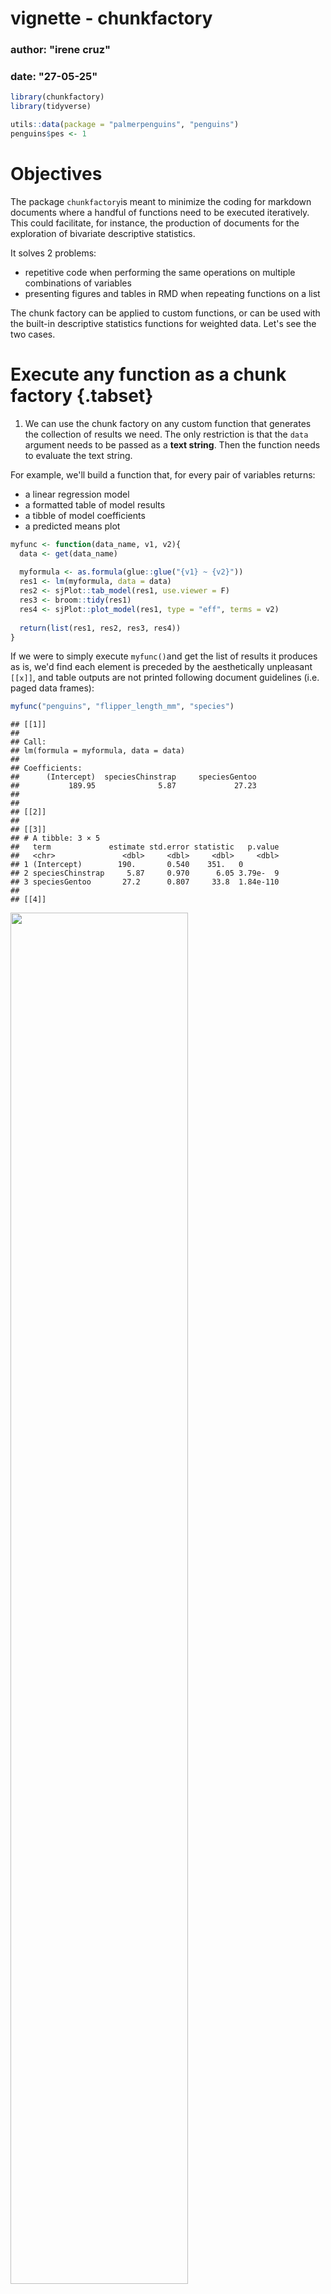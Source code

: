 # vignette - chunkfactory
### author: "irene cruz"
### date: "27-05-25"

``` r
library(chunkfactory)
library(tidyverse)
```


``` r
utils::data(package = "palmerpenguins", "penguins")
penguins$pes <- 1
```


# Objectives
The package `chunkfactory`is meant to minimize the coding for markdown documents where a handful of functions need to be executed iteratively. This could facilitate, for instance, the production of documents for the exploration of bivariate descriptive statistics. 

It solves 2 problems: 

* repetitive code when performing the same operations on multiple combinations of variables
* presenting figures and tables in RMD when repeating functions on a list

The chunk factory can be applied to custom functions, or can be used with the built-in descriptive statistics functions for weighted data. Let's see the two cases. 

# Execute any function as a chunk factory {.tabset}

1. We can use the chunk factory on any custom function that generates the collection of results we need. The only restriction is that the `data` argument needs to be passed as a **text string**. Then the function needs to evaluate the text string. 

For example, we'll build a function that, for every pair of variables returns: 

* a linear regression model
* a formatted table of model results
* a tibble of model coefficients
* a predicted means plot


``` r
myfunc <- function(data_name, v1, v2){
  data <- get(data_name)
  
  myformula <- as.formula(glue::glue("{v1} ~ {v2}"))
  res1 <- lm(myformula, data = data)
  res2 <- sjPlot::tab_model(res1, use.viewer = F)
  res3 <- broom::tidy(res1)
  res4 <- sjPlot::plot_model(res1, type = "eff", terms = v2)
  
  return(list(res1, res2, res3, res4))
}
```


If we were to simply execute `myfunc()`and get the list of results it produces as is, we'd find each element is preceded by the aesthetically unpleasant `[[x]]`, and table outputs are not printed following document guidelines (i.e. paged data frames): 


``` r
myfunc("penguins", "flipper_length_mm", "species")
```

```
## [[1]]
## 
## Call:
## lm(formula = myformula, data = data)
## 
## Coefficients:
##      (Intercept)  speciesChinstrap     speciesGentoo  
##           189.95              5.87             27.23  
## 
## 
## [[2]]
## 
## [[3]]
## # A tibble: 3 × 5
##   term             estimate std.error statistic   p.value
##   <chr>               <dbl>     <dbl>     <dbl>     <dbl>
## 1 (Intercept)        190.       0.540    351.   0        
## 2 speciesChinstrap     5.87     0.970      6.05 3.79e-  9
## 3 speciesGentoo       27.2      0.807     33.8  1.84e-110
## 
## [[4]]
```

<img src="https://github.com/icg-cat/chunkfactory/blob/master/man/vignette_chunkfactory_files/figure-html/unnamed-chunk-4-1.png" width="75%" />

chunkfactory will help us reproduce results in an optimal way for a rmd document, while minimising the iteration of code. 

2. In order to create a chunk factory, first we'll need to define a list of parameters to iterate upon. Remember that the parameters need to be named exactly as the function arguments' names, and follow the same order: 


``` r
myfunc_params <- list(
  data_name = "penguins", 
  v1        = c("flipper_length_mm", "bill_length_mm"),
  v2        = c("species", "island", "sex")
  )
```

Next we'll only need to execute our custom function with our list of parameters: 


``` r
myres <- fabrica_chunks_myfunc(
  myfunc = myfunc, 
  param_list = myfunc_params, 
  title_level = 2)
```

This generates a character vector containing the markdown, chunks and code to be evaluated. See a sample:


``` r
head(myres)
```

````
## [1] "\n\n## penguins.flipper_length_mm.species\n\n```{r echo = TRUE}\n\neval(parse(text = 'reslist[[1]][[1]]'))\neval(parse(text = 'reslist[[1]][[2]]'))\neval(parse(text = 'reslist[[1]][[3]]'))\neval(parse(text = 'reslist[[1]][[4]]'))\n```\n\n"
## [2] "\n\n## penguins.bill_length_mm.species\n\n```{r echo = TRUE}\n\neval(parse(text = 'reslist[[2]][[1]]'))\neval(parse(text = 'reslist[[2]][[2]]'))\neval(parse(text = 'reslist[[2]][[3]]'))\neval(parse(text = 'reslist[[2]][[4]]'))\n```\n\n"   
## [3] "\n\n## penguins.flipper_length_mm.island\n\n```{r echo = TRUE}\n\neval(parse(text = 'reslist[[3]][[1]]'))\neval(parse(text = 'reslist[[3]][[2]]'))\neval(parse(text = 'reslist[[3]][[3]]'))\neval(parse(text = 'reslist[[3]][[4]]'))\n```\n\n" 
## [4] "\n\n## penguins.bill_length_mm.island\n\n```{r echo = TRUE}\n\neval(parse(text = 'reslist[[4]][[1]]'))\neval(parse(text = 'reslist[[4]][[2]]'))\neval(parse(text = 'reslist[[4]][[3]]'))\neval(parse(text = 'reslist[[4]][[4]]'))\n```\n\n"    
## [5] "\n\n## penguins.flipper_length_mm.sex\n\n```{r echo = TRUE}\n\neval(parse(text = 'reslist[[5]][[1]]'))\neval(parse(text = 'reslist[[5]][[2]]'))\neval(parse(text = 'reslist[[5]][[3]]'))\neval(parse(text = 'reslist[[5]][[4]]'))\n```\n\n"    
## [6] "\n\n## penguins.bill_length_mm.sex\n\n```{r echo = TRUE}\n\neval(parse(text = 'reslist[[6]][[1]]'))\neval(parse(text = 'reslist[[6]][[2]]'))\neval(parse(text = 'reslist[[6]][[3]]'))\neval(parse(text = 'reslist[[6]][[4]]'))\n```\n\n"
````

3. The list of results is then interpreted by `knit_child()`, like in the previous example:




## penguins.flipper_length_mm.species


``` r
eval(parse(text = 'reslist[[1]][[1]]'))
```

```
## 
## Call:
## lm(formula = myformula, data = data)
## 
## Coefficients:
##      (Intercept)  speciesChinstrap     speciesGentoo  
##           189.95              5.87             27.23
```

``` r
eval(parse(text = 'reslist[[1]][[2]]'))
```

<table style="border-collapse:collapse; border:none;">
<tr>
<th style="border-top: double; text-align:center; font-style:normal; font-weight:bold; padding:0.2cm;  text-align:left; ">&nbsp;</th>
<th colspan="3" style="border-top: double; text-align:center; font-style:normal; font-weight:bold; padding:0.2cm; ">flipper length mm</th>
</tr>
<tr>
<td style=" text-align:center; border-bottom:1px solid; font-style:italic; font-weight:normal;  text-align:left; ">Predictors</td>
<td style=" text-align:center; border-bottom:1px solid; font-style:italic; font-weight:normal;  ">Estimates</td>
<td style=" text-align:center; border-bottom:1px solid; font-style:italic; font-weight:normal;  ">CI</td>
<td style=" text-align:center; border-bottom:1px solid; font-style:italic; font-weight:normal;  ">p</td>
</tr>
<tr>
<td style=" padding:0.2cm; text-align:left; vertical-align:top; text-align:left; ">(Intercept)</td>
<td style=" padding:0.2cm; text-align:left; vertical-align:top; text-align:center;  ">189.95</td>
<td style=" padding:0.2cm; text-align:left; vertical-align:top; text-align:center;  ">188.89&nbsp;&ndash;&nbsp;191.02</td>
<td style=" padding:0.2cm; text-align:left; vertical-align:top; text-align:center;  "><strong>&lt;0.001</strong></td>
</tr>
<tr>
<td style=" padding:0.2cm; text-align:left; vertical-align:top; text-align:left; ">species [Chinstrap]</td>
<td style=" padding:0.2cm; text-align:left; vertical-align:top; text-align:center;  ">5.87</td>
<td style=" padding:0.2cm; text-align:left; vertical-align:top; text-align:center;  ">3.96&nbsp;&ndash;&nbsp;7.78</td>
<td style=" padding:0.2cm; text-align:left; vertical-align:top; text-align:center;  "><strong>&lt;0.001</strong></td>
</tr>
<tr>
<td style=" padding:0.2cm; text-align:left; vertical-align:top; text-align:left; ">species [Gentoo]</td>
<td style=" padding:0.2cm; text-align:left; vertical-align:top; text-align:center;  ">27.23</td>
<td style=" padding:0.2cm; text-align:left; vertical-align:top; text-align:center;  ">25.65&nbsp;&ndash;&nbsp;28.82</td>
<td style=" padding:0.2cm; text-align:left; vertical-align:top; text-align:center;  "><strong>&lt;0.001</strong></td>
</tr>
<tr>
<td style=" padding:0.2cm; text-align:left; vertical-align:top; text-align:left; padding-top:0.1cm; padding-bottom:0.1cm; border-top:1px solid;">Observations</td>
<td style=" padding:0.2cm; text-align:left; vertical-align:top; padding-top:0.1cm; padding-bottom:0.1cm; text-align:left; border-top:1px solid;" colspan="3">342</td>
</tr>
<tr>
<td style=" padding:0.2cm; text-align:left; vertical-align:top; text-align:left; padding-top:0.1cm; padding-bottom:0.1cm;">R<sup>2</sup> / R<sup>2</sup> adjusted</td>
<td style=" padding:0.2cm; text-align:left; vertical-align:top; padding-top:0.1cm; padding-bottom:0.1cm; text-align:left;" colspan="3">0.778 / 0.777</td>
</tr>

</table>

``` r
eval(parse(text = 'reslist[[1]][[3]]'))
```

```
## # A tibble: 3 × 5
##   term             estimate std.error statistic   p.value
##   <chr>               <dbl>     <dbl>     <dbl>     <dbl>
## 1 (Intercept)        190.       0.540    351.   0        
## 2 speciesChinstrap     5.87     0.970      6.05 3.79e-  9
## 3 speciesGentoo       27.2      0.807     33.8  1.84e-110
```

``` r
eval(parse(text = 'reslist[[1]][[4]]'))
```


<img src="https://github.com/icg-cat/chunkfactory/blob/master/man/vignette_chunkfactory_files/figure-html/unnamed-chunk-19-1.png" width="75%" />



## penguins.bill_length_mm.species


``` r
eval(parse(text = 'reslist[[2]][[1]]'))
```

```
## 
## Call:
## lm(formula = myformula, data = data)
## 
## Coefficients:
##      (Intercept)  speciesChinstrap     speciesGentoo  
##           38.791            10.042             8.713
```

``` r
eval(parse(text = 'reslist[[2]][[2]]'))
```

<table style="border-collapse:collapse; border:none;">
<tr>
<th style="border-top: double; text-align:center; font-style:normal; font-weight:bold; padding:0.2cm;  text-align:left; ">&nbsp;</th>
<th colspan="3" style="border-top: double; text-align:center; font-style:normal; font-weight:bold; padding:0.2cm; ">bill length mm</th>
</tr>
<tr>
<td style=" text-align:center; border-bottom:1px solid; font-style:italic; font-weight:normal;  text-align:left; ">Predictors</td>
<td style=" text-align:center; border-bottom:1px solid; font-style:italic; font-weight:normal;  ">Estimates</td>
<td style=" text-align:center; border-bottom:1px solid; font-style:italic; font-weight:normal;  ">CI</td>
<td style=" text-align:center; border-bottom:1px solid; font-style:italic; font-weight:normal;  ">p</td>
</tr>
<tr>
<td style=" padding:0.2cm; text-align:left; vertical-align:top; text-align:left; ">(Intercept)</td>
<td style=" padding:0.2cm; text-align:left; vertical-align:top; text-align:center;  ">38.79</td>
<td style=" padding:0.2cm; text-align:left; vertical-align:top; text-align:center;  ">38.32&nbsp;&ndash;&nbsp;39.27</td>
<td style=" padding:0.2cm; text-align:left; vertical-align:top; text-align:center;  "><strong>&lt;0.001</strong></td>
</tr>
<tr>
<td style=" padding:0.2cm; text-align:left; vertical-align:top; text-align:left; ">species [Chinstrap]</td>
<td style=" padding:0.2cm; text-align:left; vertical-align:top; text-align:center;  ">10.04</td>
<td style=" padding:0.2cm; text-align:left; vertical-align:top; text-align:center;  ">9.19&nbsp;&ndash;&nbsp;10.89</td>
<td style=" padding:0.2cm; text-align:left; vertical-align:top; text-align:center;  "><strong>&lt;0.001</strong></td>
</tr>
<tr>
<td style=" padding:0.2cm; text-align:left; vertical-align:top; text-align:left; ">species [Gentoo]</td>
<td style=" padding:0.2cm; text-align:left; vertical-align:top; text-align:center;  ">8.71</td>
<td style=" padding:0.2cm; text-align:left; vertical-align:top; text-align:center;  ">8.01&nbsp;&ndash;&nbsp;9.42</td>
<td style=" padding:0.2cm; text-align:left; vertical-align:top; text-align:center;  "><strong>&lt;0.001</strong></td>
</tr>
<tr>
<td style=" padding:0.2cm; text-align:left; vertical-align:top; text-align:left; padding-top:0.1cm; padding-bottom:0.1cm; border-top:1px solid;">Observations</td>
<td style=" padding:0.2cm; text-align:left; vertical-align:top; padding-top:0.1cm; padding-bottom:0.1cm; text-align:left; border-top:1px solid;" colspan="3">342</td>
</tr>
<tr>
<td style=" padding:0.2cm; text-align:left; vertical-align:top; text-align:left; padding-top:0.1cm; padding-bottom:0.1cm;">R<sup>2</sup> / R<sup>2</sup> adjusted</td>
<td style=" padding:0.2cm; text-align:left; vertical-align:top; padding-top:0.1cm; padding-bottom:0.1cm; text-align:left;" colspan="3">0.708 / 0.706</td>
</tr>

</table>

``` r
eval(parse(text = 'reslist[[2]][[3]]'))
```

```
## # A tibble: 3 × 5
##   term             estimate std.error statistic   p.value
##   <chr>               <dbl>     <dbl>     <dbl>     <dbl>
## 1 (Intercept)         38.8      0.241     161.  2.47e-322
## 2 speciesChinstrap    10.0      0.432      23.2 4.23e- 72
## 3 speciesGentoo        8.71     0.360      24.2 5.33e- 76
```

``` r
eval(parse(text = 'reslist[[2]][[4]]'))
```

<img src="https://github.com/icg-cat/chunkfactory/blob/master/man/vignette_chunkfactory_files/figure-html/unnamed-chunk-20-1.png" width="75%" />



## penguins.flipper_length_mm.island


``` r
eval(parse(text = 'reslist[[3]][[1]]'))
```

```
## 
## Call:
## lm(formula = myformula, data = data)
## 
## Coefficients:
##     (Intercept)      islandDream  islandTorgersen  
##          209.71           -16.63           -18.51
```

``` r
eval(parse(text = 'reslist[[3]][[2]]'))
```

<table style="border-collapse:collapse; border:none;">
<tr>
<th style="border-top: double; text-align:center; font-style:normal; font-weight:bold; padding:0.2cm;  text-align:left; ">&nbsp;</th>
<th colspan="3" style="border-top: double; text-align:center; font-style:normal; font-weight:bold; padding:0.2cm; ">flipper length mm</th>
</tr>
<tr>
<td style=" text-align:center; border-bottom:1px solid; font-style:italic; font-weight:normal;  text-align:left; ">Predictors</td>
<td style=" text-align:center; border-bottom:1px solid; font-style:italic; font-weight:normal;  ">Estimates</td>
<td style=" text-align:center; border-bottom:1px solid; font-style:italic; font-weight:normal;  ">CI</td>
<td style=" text-align:center; border-bottom:1px solid; font-style:italic; font-weight:normal;  ">p</td>
</tr>
<tr>
<td style=" padding:0.2cm; text-align:left; vertical-align:top; text-align:left; ">(Intercept)</td>
<td style=" padding:0.2cm; text-align:left; vertical-align:top; text-align:center;  ">209.71</td>
<td style=" padding:0.2cm; text-align:left; vertical-align:top; text-align:center;  ">208.01&nbsp;&ndash;&nbsp;211.40</td>
<td style=" padding:0.2cm; text-align:left; vertical-align:top; text-align:center;  "><strong>&lt;0.001</strong></td>
</tr>
<tr>
<td style=" padding:0.2cm; text-align:left; vertical-align:top; text-align:left; ">island [Dream]</td>
<td style=" padding:0.2cm; text-align:left; vertical-align:top; text-align:center;  ">&#45;16.63</td>
<td style=" padding:0.2cm; text-align:left; vertical-align:top; text-align:center;  ">&#45;19.23&nbsp;&ndash;&nbsp;-14.04</td>
<td style=" padding:0.2cm; text-align:left; vertical-align:top; text-align:center;  "><strong>&lt;0.001</strong></td>
</tr>
<tr>
<td style=" padding:0.2cm; text-align:left; vertical-align:top; text-align:left; ">island [Torgersen]</td>
<td style=" padding:0.2cm; text-align:left; vertical-align:top; text-align:center;  ">&#45;18.51</td>
<td style=" padding:0.2cm; text-align:left; vertical-align:top; text-align:center;  ">&#45;22.02&nbsp;&ndash;&nbsp;-15.00</td>
<td style=" padding:0.2cm; text-align:left; vertical-align:top; text-align:center;  "><strong>&lt;0.001</strong></td>
</tr>
<tr>
<td style=" padding:0.2cm; text-align:left; vertical-align:top; text-align:left; padding-top:0.1cm; padding-bottom:0.1cm; border-top:1px solid;">Observations</td>
<td style=" padding:0.2cm; text-align:left; vertical-align:top; padding-top:0.1cm; padding-bottom:0.1cm; text-align:left; border-top:1px solid;" colspan="3">342</td>
</tr>
<tr>
<td style=" padding:0.2cm; text-align:left; vertical-align:top; text-align:left; padding-top:0.1cm; padding-bottom:0.1cm;">R<sup>2</sup> / R<sup>2</sup> adjusted</td>
<td style=" padding:0.2cm; text-align:left; vertical-align:top; padding-top:0.1cm; padding-bottom:0.1cm; text-align:left;" colspan="3">0.376 / 0.372</td>
</tr>

</table>

``` r
eval(parse(text = 'reslist[[3]][[3]]'))
```

```
## # A tibble: 3 × 5
##   term            estimate std.error statistic  p.value
##   <chr>              <dbl>     <dbl>     <dbl>    <dbl>
## 1 (Intercept)        210.      0.862     243.  0       
## 2 islandDream        -16.6     1.32      -12.6 4.20e-30
## 3 islandTorgersen    -18.5     1.78      -10.4 4.04e-22
```

``` r
eval(parse(text = 'reslist[[3]][[4]]'))
```


<img src="https://github.com/icg-cat/chunkfactory/blob/master/man/vignette_chunkfactory_files/figure-html/unnamed-chunk-21-1.png" width="75%" />



## penguins.bill_length_mm.island


``` r
eval(parse(text = 'reslist[[4]][[1]]'))
```

```
## 
## Call:
## lm(formula = myformula, data = data)
## 
## Coefficients:
##     (Intercept)      islandDream  islandTorgersen  
##          45.257           -1.090           -6.307
```

``` r
eval(parse(text = 'reslist[[4]][[2]]'))
```

<table style="border-collapse:collapse; border:none;">
<tr>
<th style="border-top: double; text-align:center; font-style:normal; font-weight:bold; padding:0.2cm;  text-align:left; ">&nbsp;</th>
<th colspan="3" style="border-top: double; text-align:center; font-style:normal; font-weight:bold; padding:0.2cm; ">bill length mm</th>
</tr>
<tr>
<td style=" text-align:center; border-bottom:1px solid; font-style:italic; font-weight:normal;  text-align:left; ">Predictors</td>
<td style=" text-align:center; border-bottom:1px solid; font-style:italic; font-weight:normal;  ">Estimates</td>
<td style=" text-align:center; border-bottom:1px solid; font-style:italic; font-weight:normal;  ">CI</td>
<td style=" text-align:center; border-bottom:1px solid; font-style:italic; font-weight:normal;  ">p</td>
</tr>
<tr>
<td style=" padding:0.2cm; text-align:left; vertical-align:top; text-align:left; ">(Intercept)</td>
<td style=" padding:0.2cm; text-align:left; vertical-align:top; text-align:center;  ">45.26</td>
<td style=" padding:0.2cm; text-align:left; vertical-align:top; text-align:center;  ">44.49&nbsp;&ndash;&nbsp;46.02</td>
<td style=" padding:0.2cm; text-align:left; vertical-align:top; text-align:center;  "><strong>&lt;0.001</strong></td>
</tr>
<tr>
<td style=" padding:0.2cm; text-align:left; vertical-align:top; text-align:left; ">island [Dream]</td>
<td style=" padding:0.2cm; text-align:left; vertical-align:top; text-align:center;  ">&#45;1.09</td>
<td style=" padding:0.2cm; text-align:left; vertical-align:top; text-align:center;  ">&#45;2.26&nbsp;&ndash;&nbsp;0.08</td>
<td style=" padding:0.2cm; text-align:left; vertical-align:top; text-align:center;  ">0.069</td>
</tr>
<tr>
<td style=" padding:0.2cm; text-align:left; vertical-align:top; text-align:left; ">island [Torgersen]</td>
<td style=" padding:0.2cm; text-align:left; vertical-align:top; text-align:center;  ">&#45;6.31</td>
<td style=" padding:0.2cm; text-align:left; vertical-align:top; text-align:center;  ">&#45;7.89&nbsp;&ndash;&nbsp;-4.72</td>
<td style=" padding:0.2cm; text-align:left; vertical-align:top; text-align:center;  "><strong>&lt;0.001</strong></td>
</tr>
<tr>
<td style=" padding:0.2cm; text-align:left; vertical-align:top; text-align:left; padding-top:0.1cm; padding-bottom:0.1cm; border-top:1px solid;">Observations</td>
<td style=" padding:0.2cm; text-align:left; vertical-align:top; padding-top:0.1cm; padding-bottom:0.1cm; text-align:left; border-top:1px solid;" colspan="3">342</td>
</tr>
<tr>
<td style=" padding:0.2cm; text-align:left; vertical-align:top; text-align:left; padding-top:0.1cm; padding-bottom:0.1cm;">R<sup>2</sup> / R<sup>2</sup> adjusted</td>
<td style=" padding:0.2cm; text-align:left; vertical-align:top; padding-top:0.1cm; padding-bottom:0.1cm; text-align:left;" colspan="3">0.154 / 0.149</td>
</tr>

</table>

``` r
eval(parse(text = 'reslist[[4]][[3]]'))
```

```
## # A tibble: 3 × 5
##   term            estimate std.error statistic   p.value
##   <chr>              <dbl>     <dbl>     <dbl>     <dbl>
## 1 (Intercept)        45.3      0.390    116.   4.68e-275
## 2 islandDream        -1.09     0.597     -1.83 6.88e-  2
## 3 islandTorgersen    -6.31     0.806     -7.83 6.44e- 14
```

``` r
eval(parse(text = 'reslist[[4]][[4]]'))
```

<img src="https://github.com/icg-cat/chunkfactory/blob/master/man/vignette_chunkfactory_files/figure-html/unnamed-chunk-22-1.png" width="75%" />




## penguins.flipper_length_mm.sex


``` r
eval(parse(text = 'reslist[[5]][[1]]'))
```

```
## 
## Call:
## lm(formula = myformula, data = data)
## 
## Coefficients:
## (Intercept)      sexmale  
##     197.364        7.142
```

``` r
eval(parse(text = 'reslist[[5]][[2]]'))
```

<table style="border-collapse:collapse; border:none;">
<tr>
<th style="border-top: double; text-align:center; font-style:normal; font-weight:bold; padding:0.2cm;  text-align:left; ">&nbsp;</th>
<th colspan="3" style="border-top: double; text-align:center; font-style:normal; font-weight:bold; padding:0.2cm; ">flipper length mm</th>
</tr>
<tr>
<td style=" text-align:center; border-bottom:1px solid; font-style:italic; font-weight:normal;  text-align:left; ">Predictors</td>
<td style=" text-align:center; border-bottom:1px solid; font-style:italic; font-weight:normal;  ">Estimates</td>
<td style=" text-align:center; border-bottom:1px solid; font-style:italic; font-weight:normal;  ">CI</td>
<td style=" text-align:center; border-bottom:1px solid; font-style:italic; font-weight:normal;  ">p</td>
</tr>
<tr>
<td style=" padding:0.2cm; text-align:left; vertical-align:top; text-align:left; ">(Intercept)</td>
<td style=" padding:0.2cm; text-align:left; vertical-align:top; text-align:center;  ">197.36</td>
<td style=" padding:0.2cm; text-align:left; vertical-align:top; text-align:center;  ">195.29&nbsp;&ndash;&nbsp;199.44</td>
<td style=" padding:0.2cm; text-align:left; vertical-align:top; text-align:center;  "><strong>&lt;0.001</strong></td>
</tr>
<tr>
<td style=" padding:0.2cm; text-align:left; vertical-align:top; text-align:left; ">sex [male]</td>
<td style=" padding:0.2cm; text-align:left; vertical-align:top; text-align:center;  ">7.14</td>
<td style=" padding:0.2cm; text-align:left; vertical-align:top; text-align:center;  ">4.22&nbsp;&ndash;&nbsp;10.07</td>
<td style=" padding:0.2cm; text-align:left; vertical-align:top; text-align:center;  "><strong>&lt;0.001</strong></td>
</tr>
<tr>
<td style=" padding:0.2cm; text-align:left; vertical-align:top; text-align:left; padding-top:0.1cm; padding-bottom:0.1cm; border-top:1px solid;">Observations</td>
<td style=" padding:0.2cm; text-align:left; vertical-align:top; padding-top:0.1cm; padding-bottom:0.1cm; text-align:left; border-top:1px solid;" colspan="3">333</td>
</tr>
<tr>
<td style=" padding:0.2cm; text-align:left; vertical-align:top; text-align:left; padding-top:0.1cm; padding-bottom:0.1cm;">R<sup>2</sup> / R<sup>2</sup> adjusted</td>
<td style=" padding:0.2cm; text-align:left; vertical-align:top; padding-top:0.1cm; padding-bottom:0.1cm; text-align:left;" colspan="3">0.065 / 0.062</td>
</tr>

</table>

``` r
eval(parse(text = 'reslist[[5]][[3]]'))
```

```
## # A tibble: 2 × 5
##   term        estimate std.error statistic    p.value
##   <chr>          <dbl>     <dbl>     <dbl>      <dbl>
## 1 (Intercept)   197.        1.06    187.   0         
## 2 sexmale         7.14      1.49      4.80 0.00000239
```

``` r
eval(parse(text = 'reslist[[5]][[4]]'))
```

<img src="https://github.com/icg-cat/chunkfactory/blob/master/man/vignette_chunkfactory_files/figure-html/unnamed-chunk-23-1.png" width="75%" />




## penguins.bill_length_mm.sex


``` r
eval(parse(text = 'reslist[[6]][[1]]'))
```

```
## 
## Call:
## lm(formula = myformula, data = data)
## 
## Coefficients:
## (Intercept)      sexmale  
##      42.097        3.758
```

``` r
eval(parse(text = 'reslist[[6]][[2]]'))
```

<table style="border-collapse:collapse; border:none;">
<tr>
<th style="border-top: double; text-align:center; font-style:normal; font-weight:bold; padding:0.2cm;  text-align:left; ">&nbsp;</th>
<th colspan="3" style="border-top: double; text-align:center; font-style:normal; font-weight:bold; padding:0.2cm; ">bill length mm</th>
</tr>
<tr>
<td style=" text-align:center; border-bottom:1px solid; font-style:italic; font-weight:normal;  text-align:left; ">Predictors</td>
<td style=" text-align:center; border-bottom:1px solid; font-style:italic; font-weight:normal;  ">Estimates</td>
<td style=" text-align:center; border-bottom:1px solid; font-style:italic; font-weight:normal;  ">CI</td>
<td style=" text-align:center; border-bottom:1px solid; font-style:italic; font-weight:normal;  ">p</td>
</tr>
<tr>
<td style=" padding:0.2cm; text-align:left; vertical-align:top; text-align:left; ">(Intercept)</td>
<td style=" padding:0.2cm; text-align:left; vertical-align:top; text-align:center;  ">42.10</td>
<td style=" padding:0.2cm; text-align:left; vertical-align:top; text-align:center;  ">41.31&nbsp;&ndash;&nbsp;42.88</td>
<td style=" padding:0.2cm; text-align:left; vertical-align:top; text-align:center;  "><strong>&lt;0.001</strong></td>
</tr>
<tr>
<td style=" padding:0.2cm; text-align:left; vertical-align:top; text-align:left; ">sex [male]</td>
<td style=" padding:0.2cm; text-align:left; vertical-align:top; text-align:center;  ">3.76</td>
<td style=" padding:0.2cm; text-align:left; vertical-align:top; text-align:center;  ">2.65&nbsp;&ndash;&nbsp;4.87</td>
<td style=" padding:0.2cm; text-align:left; vertical-align:top; text-align:center;  "><strong>&lt;0.001</strong></td>
</tr>
<tr>
<td style=" padding:0.2cm; text-align:left; vertical-align:top; text-align:left; padding-top:0.1cm; padding-bottom:0.1cm; border-top:1px solid;">Observations</td>
<td style=" padding:0.2cm; text-align:left; vertical-align:top; padding-top:0.1cm; padding-bottom:0.1cm; text-align:left; border-top:1px solid;" colspan="3">333</td>
</tr>
<tr>
<td style=" padding:0.2cm; text-align:left; vertical-align:top; text-align:left; padding-top:0.1cm; padding-bottom:0.1cm;">R<sup>2</sup> / R<sup>2</sup> adjusted</td>
<td style=" padding:0.2cm; text-align:left; vertical-align:top; padding-top:0.1cm; padding-bottom:0.1cm; text-align:left;" colspan="3">0.118 / 0.116</td>
</tr>

</table>

``` r
eval(parse(text = 'reslist[[6]][[3]]'))
```

```
## # A tibble: 2 × 5
##   term        estimate std.error statistic   p.value
##   <chr>          <dbl>     <dbl>     <dbl>     <dbl>
## 1 (Intercept)    42.1      0.400    105.   2.18e-256
## 2 sexmale         3.76     0.564      6.67 1.09e- 10
```

``` r
eval(parse(text = 'reslist[[6]][[4]]'))
```

<img src="https://github.com/icg-cat/chunkfactory/blob/master/man/vignette_chunkfactory_files/figure-html/unnamed-chunk-24-1.png" width="75%" />





# Examples with built-in functions

The package includes built-in functions in order to perform bivariate analyses with weighted data. 

If the dependent variable is numeric, results will show: 

* grouped descriptive statistics
* grouped boxplots

If the dependent variable is categorical, results will show:

* a cross-tab in tidy format, including adjusted-standardized residuals [citation]
* stacked bar chart

Results are organized into tabsets, like in the following example: 

## Bivariates by sex {.tabset}

``` r
myres <- fabrica_chunks(
  vd = c("bill_length_mm", "bill_depth_mm", "flipper_length_mm"), 
  vi = c("sex"), 
  d = "penguins", 
  w = "pes")
```

`myres` generates a vector character containing the code that will be later evaluated with `knit_child` 




### bill_length_mm x sex


``` r
eval(parse(text = (reslist_mytab[[1]][[1]])))
```

```
## # A tibble: 3 × 9
##   sex        n     N mitjana mediana desv_tip margin lower upper
##   <fct>  <int> <dbl>   <dbl>   <dbl>    <dbl>  <dbl> <dbl> <dbl>
## 1 female   165   165    42.1    42.8     4.90  0.754  41.3  42.9
## 2 male     168   168    45.9    46.8     5.37  0.817  45.0  46.7
## 3 <NA>      11    11    41.3    42       4.63  3.07   38.2  44.4
```

``` r
eval(parse(text = (reslist_mytab[[1]][[2]])))
```

<img src="https://github.com/icg-cat/chunkfactory/blob/master/man/vignette_chunkfactory_files/figure-html/unnamed-chunk-33-1.png" width="75%" />




### bill_depth_mm x sex


``` r
eval(parse(text = (reslist_mytab[[2]][[1]])))
```

```
## # A tibble: 3 × 9
##   sex        n     N mitjana mediana desv_tip margin lower upper
##   <fct>  <int> <dbl>   <dbl>   <dbl>    <dbl>  <dbl> <dbl> <dbl>
## 1 female   165   165    16.4    17       1.80  0.276  16.1  16.7
## 2 male     168   168    17.9    18.4     1.86  0.284  17.6  18.2
## 3 <NA>      11    11    16.6    17.1     2.24  1.48   15.2  18.1
```

``` r
eval(parse(text = (reslist_mytab[[2]][[2]])))
```

<img src="https://github.com/icg-cat/chunkfactory/blob/master/man/vignette_chunkfactory_files/figure-html/unnamed-chunk-34-1.png" width="75%" />



### flipper_length_mm x sex


``` r
eval(parse(text = (reslist_mytab[[3]][[1]])))
```

```
## # A tibble: 3 × 9
##   sex        n     N mitjana mediana desv_tip margin lower upper
##   <fct>  <int> <dbl>   <dbl>   <dbl>    <dbl>  <dbl> <dbl> <dbl>
## 1 female   165   165    197.    193      12.5   1.92  195.  199.
## 2 male     168   168    205.    200.     14.5   2.22  202.  207.
## 3 <NA>      11    11    199     193      16.5  10.9   188.  210.
```

``` r
eval(parse(text = (reslist_mytab[[3]][[2]])))
```

<img src="https://github.com/icg-cat/chunkfactory/blob/master/man/vignette_chunkfactory_files/figure-html/unnamed-chunk-35-1.png" width="75%" />




## Bivariates by island {.tabset}

``` r
myres <- fabrica_chunks(
  vd = c("sex", "species"), 
  vi = c("island"), 
  d = "penguins", 
  w = "pes")
```




### sex x island


``` r
eval(parse(text = (reslist_mytab[[1]][[1]])))
```

```
## # A tibble: 6 × 7
##   VI        VD         N     n    TT    PP  ASres
##   <chr>     <chr>  <dbl> <int> <dbl> <dbl>  <dbl>
## 1 Biscoe    female    80    80   163  49.1 -0.167
## 2 Biscoe    male      83    83   163  50.9  0.167
## 3 Dream     female    61    61   123  49.6  0.012
## 4 Dream     male      62    62   123  50.4 -0.013
## 5 Torgersen female    24    24    47  51.1  0.225
## 6 Torgersen male      23    23    47  48.9 -0.224
```

``` r
eval(parse(text = (reslist_mytab[[1]][[2]])))
```

<img src="https://github.com/icg-cat/chunkfactory/blob/master/man/vignette_chunkfactory_files/figure-html/unnamed-chunk-41-1.png" width="75%" />




### species x island


``` r
eval(parse(text = (reslist_mytab[[2]][[1]])))
```

```
## # A tibble: 5 × 7
##   VI        VD            N     n    TT    PP  ASres
##   <chr>     <chr>     <dbl> <int> <dbl> <dbl>  <dbl>
## 1 Biscoe    Adelie       44    44   168  26.2 -6.57 
## 2 Biscoe    Gentoo      124   124   168  73.8 14.3  
## 3 Dream     Adelie       56    56   124  45.2  0.273
## 4 Dream     Chinstrap    68    68   124  54.8 12.3  
## 5 Torgersen Adelie       52    52    52 100    8.80
```

``` r
eval(parse(text = (reslist_mytab[[2]][[2]])))
```

<img src="https://github.com/icg-cat/chunkfactory/blob/master/man/vignette_chunkfactory_files/figure-html/unnamed-chunk-42-1.png" width="75%" />


